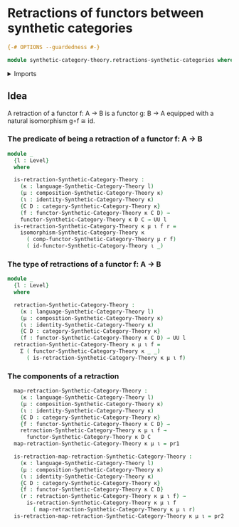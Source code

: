 # Retractions of functors between synthetic categories

```agda
{-# OPTIONS --guardedness #-}

module synthetic-category-theory.retractions-synthetic-categories where
```

<details><summary>Imports</summary>

```agda
open import foundation.cartesian-product-types
open import foundation.dependent-pair-types
open import foundation.universe-levels

open import structured-types.globular-types

open import synthetic-category-theory.synthetic-categories
```

</details>

## Idea

A retraction of a functor f: A → B is a functor g: B → A equipped with a natural
isomorphism g∘f ≅ id.

### The predicate of being a retraction of a functor f: A → B

```agda
module _
  {l : Level}
  where

  is-retraction-Synthetic-Category-Theory :
    (κ : language-Synthetic-Category-Theory l)
    (μ : composition-Synthetic-Category-Theory κ)
    (ι : identity-Synthetic-Category-Theory κ)
    {C D : category-Synthetic-Category-Theory κ}
    (f : functor-Synthetic-Category-Theory κ C D) →
    functor-Synthetic-Category-Theory κ D C → UU l
  is-retraction-Synthetic-Category-Theory κ μ ι f r =
    isomorphism-Synthetic-Category-Theory κ
      ( comp-functor-Synthetic-Category-Theory μ r f)
      ( id-functor-Synthetic-Category-Theory ι _)
```

### The type of retractions of a functor f: A → B

```agda
module _
  {l : Level}
  where

  retraction-Synthetic-Category-Theory :
    (κ : language-Synthetic-Category-Theory l)
    (μ : composition-Synthetic-Category-Theory κ)
    (ι : identity-Synthetic-Category-Theory κ)
    {C D : category-Synthetic-Category-Theory κ}
    (f : functor-Synthetic-Category-Theory κ C D) → UU l
  retraction-Synthetic-Category-Theory κ μ ι f =
    Σ ( functor-Synthetic-Category-Theory κ _ _)
      ( is-retraction-Synthetic-Category-Theory κ μ ι f)
```

### The components of a retraction

```agda
  map-retraction-Synthetic-Category-Theory :
    (κ : language-Synthetic-Category-Theory l)
    (μ : composition-Synthetic-Category-Theory κ)
    (ι : identity-Synthetic-Category-Theory κ)
    {C D : category-Synthetic-Category-Theory κ}
    {f : functor-Synthetic-Category-Theory κ C D} →
    retraction-Synthetic-Category-Theory κ μ ι f →
      functor-Synthetic-Category-Theory κ D C
  map-retraction-Synthetic-Category-Theory κ μ ι = pr1

  is-retraction-map-retraction-Synthetic-Category-Theory :
    (κ : language-Synthetic-Category-Theory l)
    (μ : composition-Synthetic-Category-Theory κ)
    (ι : identity-Synthetic-Category-Theory κ)
    {C D : category-Synthetic-Category-Theory κ}
    {f : functor-Synthetic-Category-Theory κ C D}
    (r : retraction-Synthetic-Category-Theory κ μ ι f) →
      is-retraction-Synthetic-Category-Theory κ μ ι f
        ( map-retraction-Synthetic-Category-Theory κ μ ι r)
  is-retraction-map-retraction-Synthetic-Category-Theory κ μ ι = pr2
```
